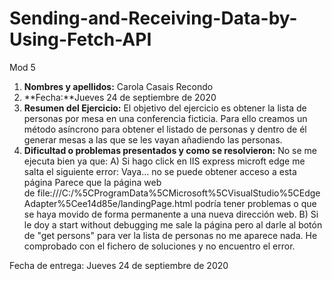 # Sending-and-Receiving-Data-by-Using-Fetch-API
Mod 5

1. **Nombres y apellidos:** Carola Casais Recondo
2. **Fecha:**Jueves 24 de septiembre de 2020
3. **Resumen del Ejercicio:** 
El objetivo del ejercicio es obtener la lista de personas por mesa en una conferencia ficticia. Para ello creamos un método asíncrono para obtener el listado de personas y dentro de
él generar mesas a las que se les vayan añadiendo las personas.
4. **Dificultad o problemas presentados y como se resolvieron:**
No se me ejecuta bien ya que:
A) Si hago click en IIS express microft edge me salta el siguiente error: Vaya… no se puede obtener acceso a esta página
Parece que la página web de file:///C:/%5CProgramData%5CMicrosoft%5CVisualStudio%5CEdgeAdapter%5Cee14d85e/landingPage.html podría tener problemas o que 
se haya movido de forma permanente a una nueva dirección web.
B) Si le doy a start without debugging me sale la página pero al darle al botón de "get persons" para ver la lista de personas no me aparece nada. He comprobado con el fichero
de soluciones y no encuentro el error.

Fecha de entrega: Jueves 24 de septiembre de 2020


